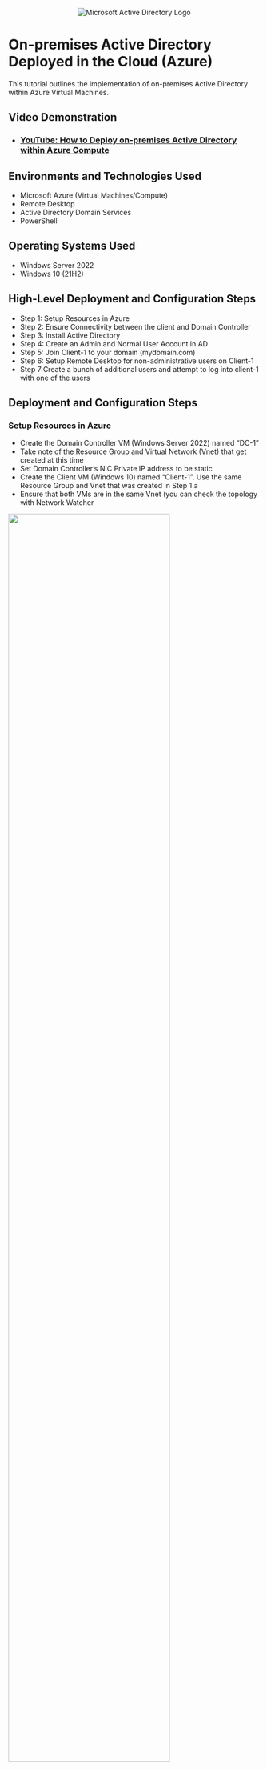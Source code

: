 <p align="center">
<img src="https://i.imgur.com/pU5A58S.png" alt="Microsoft Active Directory Logo"/>
</p>

<h1>On-premises Active Directory Deployed in the Cloud (Azure)</h1>
This tutorial outlines the implementation of on-premises Active Directory within Azure Virtual Machines.<br />


<h2>Video Demonstration</h2>

- ### [YouTube: How to Deploy on-premises Active Directory within Azure Compute](https://www.youtube.com)

<h2>Environments and Technologies Used</h2>

- Microsoft Azure (Virtual Machines/Compute)
- Remote Desktop
- Active Directory Domain Services
- PowerShell

<h2>Operating Systems Used </h2>

- Windows Server 2022
- Windows 10 (21H2)

<h2>High-Level Deployment and Configuration Steps</h2>

- Step 1: Setup Resources in Azure
- Step 2: Ensure Connectivity between the client and Domain Controller
- Step 3: Install Active Directory
- Step 4: Create an Admin and Normal User Account in AD
- Step 5: Join Client-1 to your domain (mydomain.com)
- Step 6: Setup Remote Desktop for non-administrative users on Client-1
- Step 7:Create a bunch of additional users and attempt to log into client-1 with one of the users

<h2>Deployment and Configuration Steps</h2>

<h3>Setup Resources in Azure</h3>

 - Create the Domain Controller VM (Windows Server 2022) named “DC-1”
 - Take note of the Resource Group and Virtual Network (Vnet) that get created at this time
 - Set Domain Controller’s NIC Private IP address to be static
 - Create the Client VM (Windows 10) named “Client-1”. Use the same Resource Group and Vnet that was created in Step 1.a
 - Ensure that both VMs are in the same Vnet (you can check the topology with Network Watcher

<p>
<img src="https://i.imgur.com/1FnfUQG.png" height="80%" width="80%"/>
</p>

<br />

<h3>Ensure Connectivity between the client and Domain Controller</h3>

 - Login to Client-1 with Remote Desktop and ping DC-1’s private IP address with ping -t <ip address> (perpetual ping)
 - Login to the Domain Controller and enable ICMPv4 in on the local windows Firewall
 - Check back at Client-1 to see the ping succeed

<p>
<img src="https://i.imgur.com/uuVvhGj.png" height="80%" width="80%"/>
<img src="https://i.imgur.com/mdJw4Cq.png" height="80%" width="80%"/>
</p>

<br />

<h3>Install Active Directory</h3>

 - Login to DC-1 and install Active Directory Domain Services
 - Promote as a DC: Setup a new forest as mydomain.com (can be anything, just remember what it is)
 - Restart and then log back into DC-1 as user: mydomain.com\labuser

<p>
<img src="https://i.imgur.com/qrgE1gt.png" height="80%" width="80%"/>
</p>

<br />

<h3>Create an Admin and Normal User Account in AD</h3>

 - In Active Directory Users and Computers (ADUC), create an Organizational Unit (OU) called “_EMPLOYEES”
 - Create a new OU named “_ADMINS”
 - Create a new employee named “Jane Doe” (same password) with the username of “jane_admin”
 - Add jane_admin to the “Domain Admins” Security Group
 - Log out/close the Remote Desktop connection to DC-1 and log back in as “mydomain.com\jane_admin”
 - User jane_admin as your admin account from now on

<p>
<img src="https://i.imgur.com/a5cZk8I.png" height="80%" width="80%"/>
</p>

<br />

 <h3>Join Client-1 to your domain (mydomain.com)</h3>
 
 - From the Azure Portal, set Client-1’s DNS settings to the DC’s Private IP address
 - From the Azure Portal, restart Client-1
 - Login to Client-1 (Remote Desktop) as the original local admin (labuser) and join it to the domain (computer will restart)
 - Login to the Domain Controller (Remote Desktop) and verify Client-1 shows up in Active Directory Users and Computers (ADUC) inside the “Computers” container on the root of the domain
 - Create a new OU named “_CLIENTS” and drag Client-1 into there

<p>
<img src="https://i.imgur.com/MMoIvrn.png" height="80%" width="80%"/>
</p>

<br />
 
 <h3>Setup Remote Desktop for non-administrative users on Client-1</h3>
 
 - Log into Client-1 as mydomain.com\jane_admin and open system properties
 - Click “Remote Desktop”
 - Allow “domain users” access to remote desktop
 - You can now log into Client-1 as a normal, non-administrative user now
 - Normally you’d want to do this with Group Policy that allows you to change MANY systems at once (maybe a future lab)

<p>
<img src="https://i.imgur.com/FM6lCej.png" height="80%" width="80%"/>
</p>

<br />
 
 <h3>Create a bunch of additional users and attempt to log into client-1 with one of the users</h3>
 
 - Login to DC-1 as jane_admin
 - Open PowerShell_ise as an administrator
 - Create a new File and paste the contents of the script into it (https://github.com/joshmadakor1/AD_PS/blob/master/Generate-Names-Create-Users.ps1)
 - Run the script and observe the accounts being created
 - When finished, open ADUC and observe the accounts in the appropriate OU
 - attempt to log into Client-1 with one of the accounts (take note of the password in the script)

 <p>
<img src="https://i.imgur.com/JvVn0y7.png" height="80%" width="80%"/>
</p>

<br />
